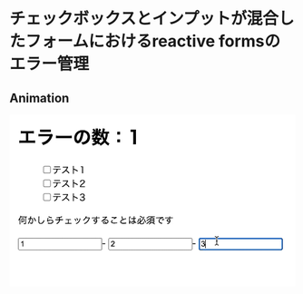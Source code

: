 # チェックボックスとインプットが混合したフォームにおけるreactive formsのエラー管理

## Animation
![result](https://github.com/yoko345/angular-practice-05/blob/befc7308f970e3e797ed1de33db5b614771fd6e8/src/assets/reactive-form-error-check.gif?raw=true)